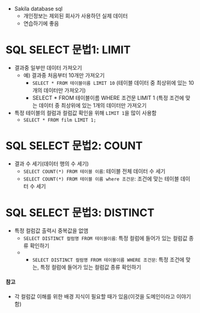 * Sakila database sql
  * 개인정보는 제외된 회사가 사용하던 실제 데이터
  * 연습하기에 좋음

# SQL SELECT 문법1: LIMIT
* 결과중 일부만 데이터 가져오기
  * 예) 결과중 처음부터 10개만 가져오기
      * `SELECT * FROM 테이블이름 LIMIT 10` (테이블 데이터 중 최상위에 있는 10개의 데이터만 가져오기)
      * SELECT * FROM 테이블이름 WHERE 조건문 LIMIT 1 (특정 조건에 맞는 데이터 중 최상위에 있는 1개의 데이터만 가져오기
* 특정 테이블의 컬럼과 컬럼값 확인을 위해 `LIMIT 1`을 많이 사용함
  * `SELECT * FROM film LIMIT 1;`

# SQL SELECT 문법2: COUNT
* 결과 수 세기(데이터 행의 수 세기)
  * `SELECT COUNT(*) FROM 테이블 이름`: 테이블 전체 데이터 수 세기
  * `SELECT COUNT(*) FROM 테이블 이름 where 조건문`: 조건에 맞는 테이블 데이터 수 세기

# SQL SELECT 문법3: DISTINCT
* 특정 컬럼값 출력시 중복값을 없앰
  * `SELECT DISTINCT 컬럼명 FROM 테이블이름`: 특정 컬럼에 들어가 있는 컬럼값 종류 확인하기
  * * `SELECT DISTINCT 컬럼명 FROM 테이블이름 WHERE 조건문`: 특정 조건에 맞는, 특정 컬럼에 들어가 있는 컬럼값 종류 확인하기

#### 참고
* 각 컬럼값 이해를 위한 배경 지식이 필요할 때가 있음(이것을 도메인이라고 이야기함)